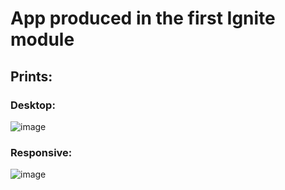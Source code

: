 # App produced in the first Ignite module

## Prints:

### Desktop:
![image]()

### Responsive:
![image]()